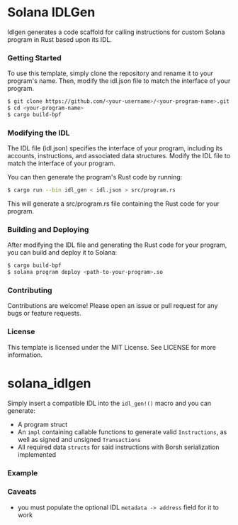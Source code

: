 # Solana IDLGen
Idlgen generates a code scaffold for calling instructions for custom Solana program in Rust based upon its IDL.

### Getting Started
To use this template, simply clone the repository and rename it to your program's name. Then, modify the idl.json file to match the interface of your program.

```bash
$ git clone https://github.com/<your-username>/<your-program-name>.git
$ cd <your-program-name>
$ cargo build-bpf
```

### Modifying the IDL
The IDL file (idl.json) specifies the interface of your program, including its accounts, instructions, and associated data structures. Modify the IDL file to match the interface of your program.

You can then generate the program's Rust code by running:

```bash
$ cargo run --bin idl_gen < idl.json > src/program.rs
```

This will generate a src/program.rs file containing the Rust code for your program.

### Building and Deploying
After modifying the IDL file and generating the Rust code for your program, you can build and deploy it to Solana:

```bash
$ cargo build-bpf
$ solana program deploy <path-to-your-program>.so
```

### Contributing
Contributions are welcome! Please open an issue or pull request for any bugs or feature requests.

### License
This template is licensed under the MIT License. See LICENSE for more information.

# solana_idlgen

Simply insert a compatible IDL into the `idl_gen!()` macro and you can generate:

- A program struct
- An `impl` containing callable functions to generate valid `Instructions`, as well as signed and unsigned `Transactions`
- All required data `structs` for said instructions with Borsh serialization implemented

### Example


### Caveats
- you must populate the optional IDL `metadata -> address` field for it to work